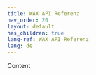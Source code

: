 ```yaml
---
title: WAX API Referenz
nav_order: 20
layout: default
has_children: true
lang-ref: WAX API Referenz
lang: de
---
```


Content


